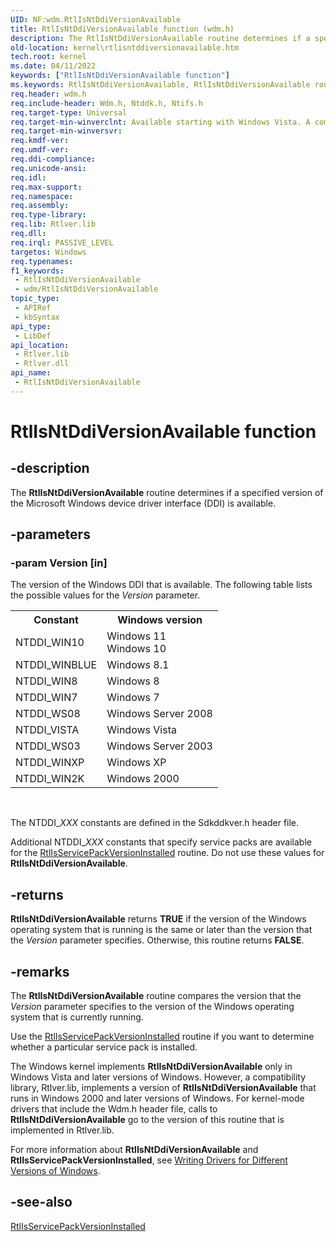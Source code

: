 ```yaml
---
UID: NF:wdm.RtlIsNtDdiVersionAvailable
title: RtlIsNtDdiVersionAvailable function (wdm.h)
description: The RtlIsNtDdiVersionAvailable routine determines if a specified version of the Microsoft Windows device driver interface (DDI) is available.
old-location: kernel\rtlisntddiversionavailable.htm
tech.root: kernel
ms.date: 04/11/2022
keywords: ["RtlIsNtDdiVersionAvailable function"]
ms.keywords: RtlIsNtDdiVersionAvailable, RtlIsNtDdiVersionAvailable routine [Kernel-Mode Driver Architecture], k109_62b3efdd-6678-4e88-92cb-eaacff80bfab.xml, kernel.rtlisntddiversionavailable, wdm/RtlIsNtDdiVersionAvailable
req.header: wdm.h
req.include-header: Wdm.h, Ntddk.h, Ntifs.h
req.target-type: Universal
req.target-min-winverclnt: Available starting with Windows Vista. A compatibility library supports this routine in earlier versions of Windows (see Remarks section).
req.target-min-winversvr: 
req.kmdf-ver: 
req.umdf-ver: 
req.ddi-compliance: 
req.unicode-ansi: 
req.idl: 
req.max-support: 
req.namespace: 
req.assembly: 
req.type-library: 
req.lib: Rtlver.lib
req.dll: 
req.irql: PASSIVE_LEVEL
targetos: Windows
req.typenames: 
f1_keywords:
 - RtlIsNtDdiVersionAvailable
 - wdm/RtlIsNtDdiVersionAvailable
topic_type:
 - APIRef
 - kbSyntax
api_type:
 - LibDef
api_location:
 - Rtlver.lib
 - Rtlver.dll
api_name:
 - RtlIsNtDdiVersionAvailable
---
```


# RtlIsNtDdiVersionAvailable function


## -description

The <b>RtlIsNtDdiVersionAvailable</b> routine determines if a specified version of the Microsoft Windows device driver interface (DDI) is available.

## -parameters

### -param Version [in]


The version of the Windows DDI that is available. The following table lists the possible values for the <i>Version</i> parameter.

<table>
<tr>
<th>Constant</th>
<th>Windows version</th>
</tr>
<tr>
<td>
NTDDI_WIN10

</td>
<td>
Windows 11<br/>
Windows 10

</td>
</tr>
<tr>
<td>
NTDDI_WINBLUE

</td>
<td>
Windows 8.1

</td>
</tr>
<tr>
<td>
NTDDI_WIN8

</td>
<td>
Windows 8

</td>
</tr>
<tr>
<td>
NTDDI_WIN7

</td>
<td>
Windows 7

</td>
</tr>
<tr>
<td>
NTDDI_WS08

</td>
<td>
Windows Server 2008

</td>
</tr>
<tr>
<td>
NTDDI_VISTA

</td>
<td>
Windows Vista

</td>
</tr>
<tr>
<td>
NTDDI_WS03

</td>
<td>
Windows Server 2003

</td>
</tr>
<tr>
<td>
NTDDI_WINXP

</td>
<td>
Windows XP

</td>
</tr>
<tr>
<td>
NTDDI_WIN2K

</td>
<td>
Windows 2000

</td>
</tr>
</table>
 

The NTDDI_<i>XXX</i> constants are defined in the Sdkddkver.h header file.

Additional NTDDI_<i>XXX</i> constants that specify service packs are available for the <a href="/windows-hardware/drivers/ddi/wdm/nf-wdm-rtlisservicepackversioninstalled">RtlIsServicePackVersionInstalled</a> routine. Do not use these values for <b>RtlIsNtDdiVersionAvailable</b>.

## -returns

<b>RtlIsNtDdiVersionAvailable</b> returns <b>TRUE</b> if the version of the Windows operating system that is running is the same or later than the version that the <i>Version</i> parameter specifies. Otherwise, this routine returns <b>FALSE</b>.

## -remarks

The <b>RtlIsNtDdiVersionAvailable</b> routine compares the version that the <i>Version</i> parameter specifies to the version of the Windows operating system that is currently running.

Use the <a href="/windows-hardware/drivers/ddi/wdm/nf-wdm-rtlisservicepackversioninstalled">RtlIsServicePackVersionInstalled</a> routine if you want to determine whether a particular service pack is installed.

The Windows kernel implements <b>RtlIsNtDdiVersionAvailable</b> only in Windows Vista and later versions of Windows. However, a compatibility library, Rtlver.lib, implements a version of <b>RtlIsNtDdiVersionAvailable</b> that runs in Windows 2000 and later versions of Windows. For kernel-mode drivers that include the Wdm.h header file, calls to <b>RtlIsNtDdiVersionAvailable</b> go to the version of this routine that is implemented in Rtlver.lib.

For more information about <b>RtlIsNtDdiVersionAvailable</b> and <b>RtlIsServicePackVersionInstalled</b>, see <a href="/windows-hardware/drivers/gettingstarted/platforms-and-driver-versions">Writing Drivers for Different Versions of Windows</a>.

## -see-also

<a href="/windows-hardware/drivers/ddi/wdm/nf-wdm-rtlisservicepackversioninstalled">RtlIsServicePackVersionInstalled</a>

